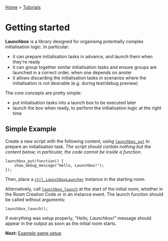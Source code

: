 [Home](/README.md) > [Tutorials](/Docs/Tutorials/TOC.md)

# Getting started

**Launchbox** is a library designed for organising potentially complex initialisation logic. In particular:

- it can prepare initialisation tasks in advance, and launch them when they're ready
- it can group together similar initialisation tasks and ensure groups are launched in a correct order, when one depends on anoter
- it allows discarding the initialisation tasks in scenarios where the initialisation is not desirable (e.g. during test/debug preview)

The core concepts are pretty simple:

- put initialisation tasks into a launch box to be executed later
- launch the box when ready, to perform the initialisation logic at the right time

## Simple Example

Create a new script with the following content, using [`launchbox_put`](/Docs/Reference/Functions/launchbox_put.md) to prepare an initialisation task. *The script should contain nothing but the content below; in particular, the code cannot be inside a function.*

```gml
launchbox_put(function() {
    show_debug_message("Hello, Launchbox!");
});
```

Then, place a [`ctrl_LaunchboxLauncher`](/Docs/Reference/Objects/ctrl_LaunchboxLauncher.md) instance in the starting room.

Alternatively, call [`launchbox_launch`](/Docs/Reference/Functions/launchbox_launch.md) at the start of the initial room, whether in the Room Creation Code or in an instance event. The launch function should be called without arguments:

```gml
launchbox_launch();
```

If everything was setup properly, *"Hello, Launchbox!"* message should appear in the output as soon as the initial room starts.

**Next:** [Example game setup](/Docs/Tutorials/02-ExampleGameSetup.md)
